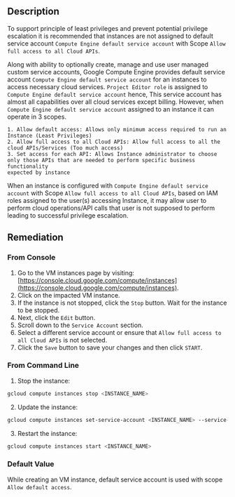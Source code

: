 ## Description

To support principle of least privileges and prevent potential privilege escalation it is recommended that instances are not assigned to default service account `Compute Engine default service account` with Scope `Allow full access to all Cloud APIs`.

Along with ability to optionally create, manage and use user managed custom service accounts, Google Compute Engine provides default service account `Compute Engine default service account` for an instances to access necessary cloud services. `Project Editor role` is assigned to `Compute Engine default service account` hence, This service account has almost all capabilities over all cloud services except billing. However, when `Compute Engine default service account` assigned to an instance it can operate in 3 scopes.

```
1. Allow default access: Allows only minimum access required to run an Instance (Least Privileges)
2. Allow full access to all Cloud APIs: Allow full access to all the cloud APIs/Services (Too much access)
3. Set access for each API: Allows Instance administrator to choose only those APIs that are needed to perform specific business functionality
expected by instance
```

When an instance is configured with `Compute Engine default service account` with Scope `Allow full access to all Cloud APIs`, based on IAM roles assigned to the user(s) accessing Instance, it may allow user to perform cloud operations/API calls that user is not supposed to perform leading to successful privilege escalation.

## Remediation

### From Console

1. Go to the VM instances page by visiting: [https://console.cloud.google.com/compute/instances](https://console.cloud.google.com/compute/instances).
2. Click on the impacted VM instance.
3. If the instance is not stopped, click the `Stop` button. Wait for the instance to be
stopped.
4. Next, click the `Edit` button.
5. Scroll down to the `Service Account` section.
6. Select a different service account or ensure that `Allow full access to all Cloud APIs` is not selected.
7. Click the `Save` button to save your changes and then click `START`.

### From Command Line

1. Stop the instance:
  ```bash
  gcloud compute instances stop <INSTANCE_NAME>
  ```
2. Update the instance:
  
  ```bash
  gcloud compute instances set-service-account <INSTANCE_NAME> --service- account=<SERVICE_ACCOUNT> --scopes [SCOPE1, SCOPE2...]
  ```

3. Restart the instance:
  
  ```bash
  gcloud compute instances start <INSTANCE_NAME>
  ```

### Default Value

While creating an VM instance, default service account is used with scope `Allow default access`.